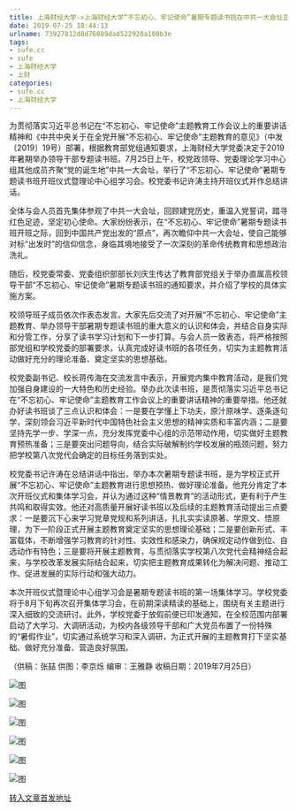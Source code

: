 ```yaml
---
title: 上海财经大学->上海财经大学“不忘初心、牢记使命”暑期专题读书班在中共一大会址正式开班 | sufe.cc
date: 2019-07-25 18:44:13
urlname: 73927812d8d76889dad522920a100b3e
tags: 
- sufe.cc
- sufe
- 上海财经大学
- 上财
categories:
- sufe.cc
- 上海财经大学
---
```



为贯彻落实习近平总书记在“不忘初心、牢记使命”主题教育工作会议上的重要讲话精神和《中共中央关于在全党开展“不忘初心、牢记使命”主题教育的意见》（中发〔2019〕19号）部署，根据教育部党组通知要求，上海财经大学党委决定于2019年暑期举办领导干部专题读书班。7月25日上午，校党政领导、党委理论学习中心组其他成员齐聚“党的诞生地”中共一大会址，举行了“不忘初心、牢记使命”暑期专题读书班开班仪式暨理论中心组学习会。校党委书记许涛主持开班仪式并作总结讲话。

全体与会人员首先集体参观了中共一大会址，回顾建党历史，重温入党誓词，踏寻红色足迹，坚定初心使命。大家纷纷表示，在“不忘初心、牢记使命”暑期专题读书班开班之际，回到中国共产党出发的“原点”，再次瞻仰中共一大会址，使自己能够对标“出发时”的信仰信念，身临其境地接受了一次深刻的革命传统教育和思想政治洗礼。

随后，校党委常委、党委组织部部长刘庆生传达了教育部党组关于举办直属高校领导干部“不忘初心、牢记使命”暑期专题读书班的通知要求，并介绍了学校的具体实施方案。

校领导班子成员依次作表态发言。大家先后交流了对开展“不忘初心、牢记使命”主题教育、举办领导干部暑期专题读书班的重大意义的认识和体会，并结合自身实际和分管工作，分享了读书学习计划和下一步打算。与会人员一致表态，将严格按照部党组和学校党委的部署要求，认真完成好读书班的各项任务，切实为主题教育活动做好充分的理论准备、奠定坚实的思想基础。

校党委副书记、校长蒋传海在交流发言中表示，开展党内集中教育活动，是我们党加强自身建设的一大特色和历史经验。举办此次读书班，是贯彻落实习近平总书记在“不忘初心、牢记使命”主题教育工作会议上的重要讲话精神的重要举措。他还就办好读书班谈了三点认识和体会：一是要在学懂上下功夫，原汁原味学、逐条逐句学，深刻领会习近平新时代中国特色社会主义思想的精神实质和丰富内涵；二是要坚持先学一步、学深一点，充分发挥党委中心组的示范带动作用，切实做好主题教育预热准备；三是要突出问题导向，结合实际破解制约学校发展的瓶颈问题，努力把学校第八次党代会确定的目标任务落到实处。

校党委书记许涛在总结讲话中指出，举办本次暑期专题读书班，是为学校正式开展“不忘初心、牢记使命”主题教育进行思想预热、做好理论准备。他充分肯定了本次开班仪式和集体学习会，并认为通过这种“情景教育”的活动形式，更有利于产生共鸣和取得实效。他还对高质量开展好读书班以及后续的主题教育活动提出三点要求：一是要沉下心来学习党章党规和系列讲话，扎扎实实读原著、学原文、悟原理，为下一阶段正式开展主题教育奠定坚实的思想理论基础；二是要创新形式、丰富载体，不断增强学习教育的针对性、实效性和感染力，确保规定动作做到位、自选动作有特色；三是要将开展主题教育，与贯彻落实学校第八次党代会精神结合起来，与学校改革发展实际结合起来，切实把主题教育成果转化为解决问题、推动工作、促进发展的实际行动和强大动力。

本次开班仪式暨理论中心组学习会是暑期专题读书班的第一场集体学习。学校党委将于8月下旬再次召开集体学习会，在前期深读精读的基础上，围绕有关主题进行深入细致的交流研讨。此外，学校党委于放假前便已印发通知，在全校范围内部署启动了大学习、大调研活动，为校内各级领导干部和广大党员布置了一份特殊的“暑假作业”，切实通过系统学习和深入调研，为正式开展的主题教育打下坚实基础、做好充分准备、营造良好氛围。

（供稿：张喆 供图：李京烁 编审：王雅静 收稿日期：2019年7月25日）



![图](http://news.sufe.edu.cn/_upload/article/images/0f/61/b22a97774b66916d34edffd38177/556fe8f2-e48e-47e7-8fea-b693da6ca432.jpg)

![图](http://news.sufe.edu.cn/_upload/article/images/0f/61/b22a97774b66916d34edffd38177/2a27357f-226a-4f60-b69d-7039f544b5cb.jpg)

![图](http://news.sufe.edu.cn/_upload/article/images/0f/61/b22a97774b66916d34edffd38177/c39a0939-d72b-4aba-a17a-a90aa992ba9c.jpg)

![图](http://news.sufe.edu.cn/_upload/article/images/0f/61/b22a97774b66916d34edffd38177/5dd6632d-9557-454a-b121-56907ac07c09.jpg)

![图](http://news.sufe.edu.cn/_upload/article/images/0f/61/b22a97774b66916d34edffd38177/1dcda6fb-18a5-4112-b4ac-ce095d41495c.jpg)

![图](http://news.sufe.edu.cn/_upload/article/images/0f/61/b22a97774b66916d34edffd38177/bf178866-5ca1-4194-98bd-c1dfb0122fcd.jpg)

[转入文章首发地址](http://news.sufe.edu.cn/dc/0b/c179a121867/page.htm)